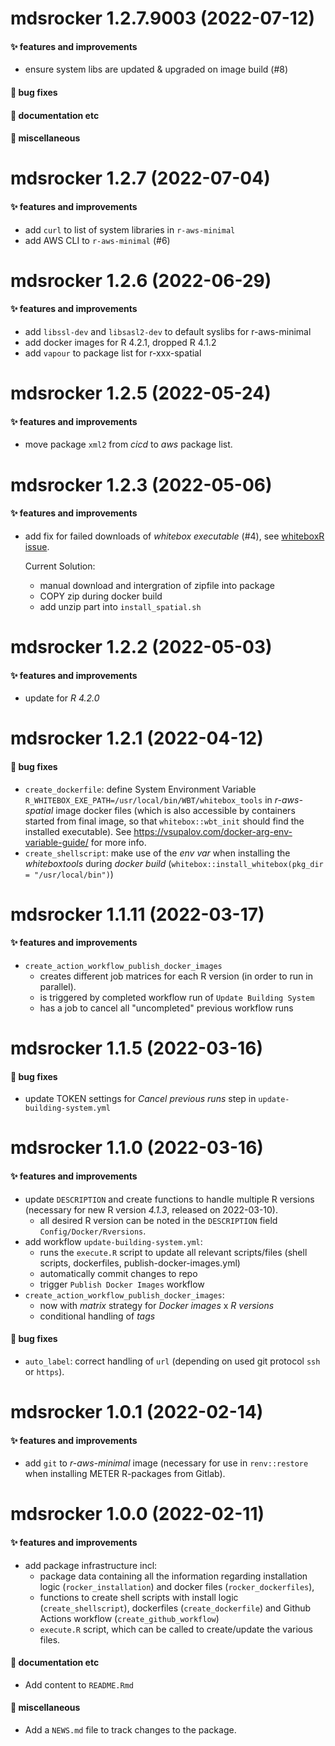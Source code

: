# mdsrocker 1.2.7.9003 (2022-07-12)

#### ✨ features and improvements

  * ensure system libs are updated & upgraded on image build (#8)

#### 🐛 bug fixes

#### 💬 documentation etc

#### 🍬 miscellaneous


# mdsrocker 1.2.7 (2022-07-04)

#### ✨ features and improvements

  * add `curl` to list of system libraries in `r-aws-minimal`
  * add AWS CLI to `r-aws-minimal` (#6)


# mdsrocker 1.2.6 (2022-06-29)

#### ✨ features and improvements

  * add `libssl-dev` and `libsasl2-dev` to default syslibs for r-aws-minimal
  * add docker images for R 4.2.1, dropped R 4.1.2
  * add `vapour` to package list for r-xxx-spatial


# mdsrocker 1.2.5 (2022-05-24)

#### ✨ features and improvements

  * move package `xml2` from *cicd* to *aws* package list.


# mdsrocker 1.2.3 (2022-05-06)

#### ✨ features and improvements

  * add fix for failed downloads of *whitebox executable* (#4),
    see [whiteboxR issue](https://github.com/giswqs/whiteboxR/issues/76).

    Current Solution:
    + manual download and intergration of zipfile into package
    + COPY zip during docker build
    + add unzip part into `install_spatial.sh`


# mdsrocker 1.2.2 (2022-05-03)

#### ✨ features and improvements

  * update for *R 4.2.0*


# mdsrocker 1.2.1 (2022-04-12)

#### 🐛 bug fixes

  * `create_dockerfile`: define System Environment Variable
    `R_WHITEBOX_EXE_PATH=/usr/local/bin/WBT/whitebox_tools` in *r-aws-spatial*
    image docker files (which is also accessible by containers started from
    final image, so that `whitebox::wbt_init` should find the installed
    executable). See https://vsupalov.com/docker-arg-env-variable-guide/ for
    more info.
  * `create_shellscript`: make use of the *env var* when installing
    the *whiteboxtools* during *docker build*
    (`whitebox::install_whitebox(pkg_dir = "/usr/local/bin")`)


# mdsrocker 1.1.11 (2022-03-17)

#### ✨ features and improvements

  * `create_action_workflow_publish_docker_images`
    + creates different job matrices for each R version
      (in order to run in parallel).
    + is triggered by completed workflow run of `Update Building System`
    + has a job to cancel all "uncompleted" previous workflow runs


# mdsrocker 1.1.5 (2022-03-16)

#### 🐛 bug fixes

  * update TOKEN settings for *Cancel previous runs* step in
    `update-building-system.yml`


# mdsrocker 1.1.0 (2022-03-16)

#### ✨ features and improvements

  * update `DESCRIPTION` and create functions to handle multiple R versions
    (necessary for new R version *4.1.3*, released on 2022-03-10).
    + all desired R version can be noted in the `DESCRIPTION` field
      `Config/Docker/Rversions`.
  * add workflow `update-building-system.yml`:
    + runs the `execute.R` script to update all relevant scripts/files
      (shell scripts, dockerfiles, publish-docker-images.yml)
    + automatically commit changes to repo
    + trigger `Publish Docker Images` workflow
  * `create_action_workflow_publish_docker_images`:
    + now with *matrix* strategy for *Docker images* x *R versions*
    + conditional handling of *tags*

#### 🐛 bug fixes

  * `auto_label`: correct handling of `url` (depending on used git protocol
    `ssh` or `https`).


# mdsrocker 1.0.1 (2022-02-14)

#### ✨ features and improvements

  * add `git` to *r-aws-minimal* image (necessary for use in `renv::restore`
    when installing METER R-packages from Gitlab).


# mdsrocker 1.0.0 (2022-02-11)

#### ✨ features and improvements

  * add package infrastructure incl:
    - package data containing all the information regarding installation logic
      (`rocker_installation`) and docker files (`rocker_dockerfiles`),
    - functions to create shell scripts with install logic
      (`create_shellscript`), dockerfiles (`create_dockerfile`) and
      Github Actions workflow (`create_github_workflow`)
    - `execute.R` script, which can be called to create/update the various
      files.

#### 💬 documentation etc

  * Add content to `README.Rmd`

#### 🍬 miscellaneous

  * Add a `NEWS.md` file to track changes to the package.
